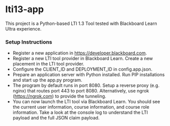 # lti13-app
This project is a Python-based LTI 1.3 Tool tested with Blackboard Learn Ultra experience.


### Setup Instructions

- Register a new application in https://developer.blackboard.com.
- Register a new LTI tool provider in Blackboard Learn. Create a new placement in the LTI tool provider.
- Configure the CLIENT_ID and DEPLOYMENT_ID in config.app.json.
- Prepare an application server with Python installed. Run PIP installations and start up the app.py program.
- The program by default runs in port 8080. Setup a reverse proxy (e.g. nginx) that routes port 443 to port 8080. Alternatively, use ngrok (https://ngrok.com) to provide the tunneling.
- You can now launch the LTI tool via Blackboard Learn. You should see the current user information, course information, and course role information. Take a look at the console log to understand the LTI payload and the full JSON claim payload.